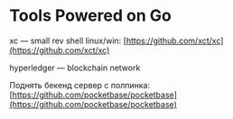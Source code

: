 # Tools Powered on Go

xc — small rev shell linux/win: [https://github.com/xct/xc](https://github.com/xct/xc)

hyperledger — blockchain network

Поднять бекенд сервер с полпинка: [https://github.com/pocketbase/pocketbase](https://github.com/pocketbase/pocketbase)
